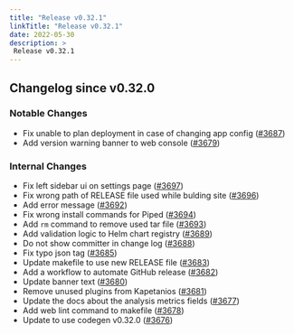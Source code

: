```yaml
---
title: "Release v0.32.1"
linkTitle: "Release v0.32.1"
date: 2022-05-30
description: >
 Release v0.32.1
---
```


## Changelog since v0.32.0

### Notable Changes

* Fix unable to plan deployment in case of changing app config ([#3687](https://github.com/pipe-cd/pipecd/pull/3687))
* Add version warning banner to web console ([#3679](https://github.com/pipe-cd/pipecd/pull/3679))

### Internal Changes
* Fix left sidebar ui on settings page ([#3697](https://github.com/pipe-cd/pipecd/pull/3697))
* Fix wrong path of RELEASE file used while bulding site ([#3696](https://github.com/pipe-cd/pipecd/pull/3696))
* Add error message ([#3692](https://github.com/pipe-cd/pipecd/pull/3692))
* Fix wrong install commands for Piped ([#3694](https://github.com/pipe-cd/pipecd/pull/3694))
* Add `rm` command to remove used tar file ([#3693](https://github.com/pipe-cd/pipecd/pull/3693))
* Add validation logic to Helm chart registry ([#3689](https://github.com/pipe-cd/pipecd/pull/3689))
* Do not show committer in change log ([#3688](https://github.com/pipe-cd/pipecd/pull/3688))
* Fix typo json tag ([#3685](https://github.com/pipe-cd/pipecd/pull/3685))
* Update makefile to use new RELEASE file ([#3683](https://github.com/pipe-cd/pipecd/pull/3683))
* Add a workflow to automate GitHub release ([#3682](https://github.com/pipe-cd/pipecd/pull/3682))
* Update banner text ([#3680](https://github.com/pipe-cd/pipecd/pull/3680))
* Remove unused plugins from Kapetanios ([#3681](https://github.com/pipe-cd/pipecd/pull/3681))
* Update the docs about the analysis metrics fields ([#3677](https://github.com/pipe-cd/pipecd/pull/3677))
* Add web lint command to makefile ([#3678](https://github.com/pipe-cd/pipecd/pull/3678))
* Update to use codegen v0.32.0 ([#3676](https://github.com/pipe-cd/pipecd/pull/3676))
